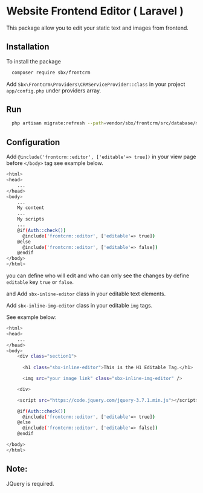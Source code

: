 
# Website Frontend Editor ( Laravel )

This package allow you to edit your static text and images from frontend.

## Installation

To install the package

```bash
  composer require sbx/frontcrm
```
Add `Sbx\Frontcrm\Providers\CRMServiceProvider::class` in your project `app/config.php` under providers array.

## Run

```bash
  php artisan migrate:refresh --path=vendor/sbx/frontcrm/src/database/migrations/2023_09_28_174935_create_sbx_settings_table.php
```


## Configuration

Add `@include('frontcrm::editor', ['editable'=> true])` in your view page before `</body>` tag see example below.

```bash
<html>
<head>
    ...
</head>
<body>
    ...
    My content
    ...
    My scripts
    ...
    @if(Auth::check())
      @include('frontcrm::editor', ['editable'=> true])
    @else
      @include('frontcrm::editor', ['editable'=> false])
    @endif
</body>
</html>
```

you can define who will edit and who can only see the changes by define `editable` key `true` or `false`.

and Add `sbx-inline-editor` class in your editable text elements.

Add `sbx-inline-img-editor` class in your editable `img` tags.

See example below:

```bash
<html>
<head>
    ...
</head>
<body>
    <div class="section1">  
      
      <h1 class="sbx-inline-editor">This is the H1 Editable Tag.</h1>

      <img src="your image link" class="sbx-inline-img-editor" />

    <div>

    <script src="https://code.jquery.com/jquery-3.7.1.min.js"></script>

    @if(Auth::check())
      @include('frontcrm::editor', ['editable'=> true])
    @else
      @include('frontcrm::editor', ['editable'=> false])
    @endif

</body>
</html>
```

## Note:

JQuery is required.


